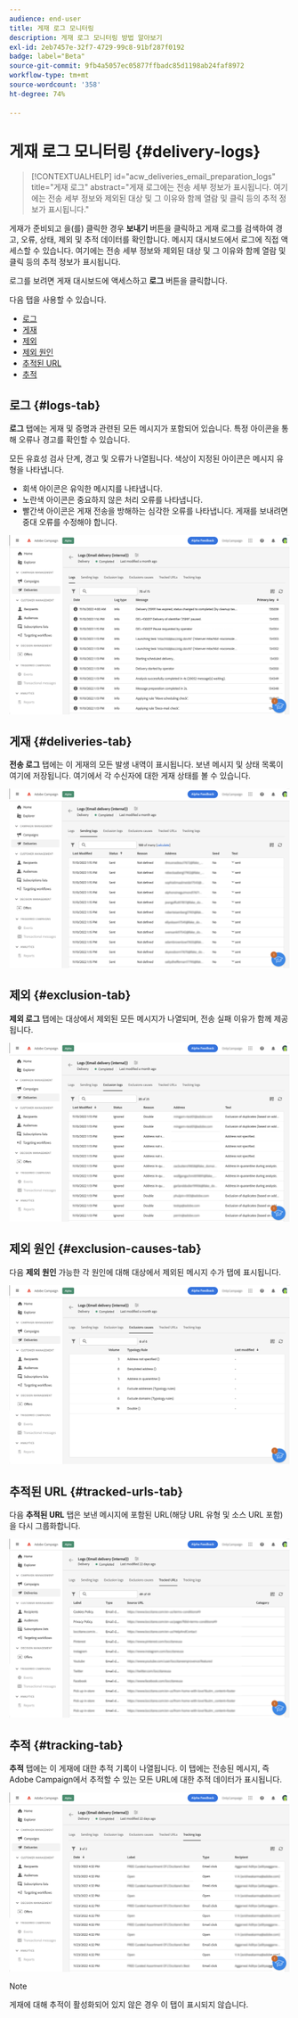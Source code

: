 ```yaml
---
audience: end-user
title: 게재 로그 모니터링
description: 게재 로그 모니터링 방법 알아보기
exl-id: 2eb7457e-32f7-4729-99c8-91bf287f0192
badge: label="Beta"
source-git-commit: 9fb4a5057ec05877ffbadc85d1198ab24faf8972
workflow-type: tm+mt
source-wordcount: '358'
ht-degree: 74%

---
```


# 게재 로그 모니터링 {#delivery-logs}

>[!CONTEXTUALHELP]
>id="acw_deliveries_email_preparation_logs"
>title="게재 로그"
>abstract="게재 로그에는 전송 세부 정보가 표시됩니다. 여기에는 전송 세부 정보와 제외된 대상 및 그 이유와 함께 열람 및 클릭 등의 추적 정보가 표시됩니다."

게재가 준비되고 을(를) 클릭한 경우 **보내기** 버튼을 클릭하고 게재 로그를 검색하여 경고, 오류, 상태, 제외 및 추적 데이터를 확인합니다. 메시지 대시보드에서 로그에 직접 액세스할 수 있습니다. 여기에는 전송 세부 정보와 제외된 대상 및 그 이유와 함께 열람 및 클릭 등의 추적 정보가 표시됩니다.

로그를 보려면 게재 대시보드에 액세스하고 **로그** 버튼을 클릭합니다.

다음 탭을 사용할 수 있습니다.

* [로그](#logs-tab)
* [게재](#deliveries-tab)
* [제외](#exclusion-tab)
* [제외 원인](#exclusion-causes)
* [추적된 URL](#tracked-urls)
* [추적](#tracking)

## 로그 {#logs-tab}

**로그** 탭에는 게재 및 증명과 관련된 모든 메시지가 포함되어 있습니다. 특정 아이콘을 통해 오류나 경고를 확인할 수 있습니다.

모든 유효성 검사 단계, 경고 및 오류가 나열됩니다. 색상이 지정된 아이콘은 메시지 유형을 나타냅니다.

* 회색 아이콘은 유익한 메시지를 나타냅니다.
* 노란색 아이콘은 중요하지 않은 처리 오류를 나타냅니다.
* 빨간색 아이콘은 게재 전송을 방해하는 심각한 오류를 나타냅니다. 게재를 보내려면 중대 오류를 수정해야 합니다.

![](assets/logs.png)


## 게재 {#deliveries-tab}

**전송 로그** 탭에는 이 게재의 모든 발생 내역이 표시됩니다. 보낸 메시지 및 상태 목록이 여기에 저장됩니다. 여기에서 각 수신자에 대한 게재 상태를 볼 수 있습니다.

![](assets/logs2.png)

## 제외 {#exclusion-tab}

**제외 로그** 탭에는 대상에서 제외된 모든 메시지가 나열되며, 전송 실패 이유가 함께 제공됩니다.

![](assets/logs3.png)

## 제외 원인 {#exclusion-causes-tab}

다음 **제외 원인** 가능한 각 원인에 대해 대상에서 제외된 메시지 수가 탭에 표시됩니다.

![](assets/logs4.png)

## 추적된 URL {#tracked-urls-tab}

다음 **추적된 URL** 탭은 보낸 메시지에 포함된 URL(해당 URL 유형 및 소스 URL 포함)을 다시 그룹화합니다.

![](assets/logs5.png)

## 추적 {#tracking-tab}

**추적** 탭에는 이 게재에 대한 추적 기록이 나열됩니다. 이 탭에는 전송된 메시지, 즉 Adobe Campaign에서 추적할 수 있는 모든 URL에 대한 추적 데이터가 표시됩니다.


![](assets/logs6.png)

>[!NOTE]
>
>게재에 대해 추적이 활성화되어 있지 않은 경우 이 탭이 표시되지 않습니다.